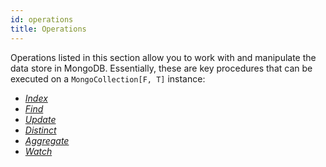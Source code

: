 ```yaml
---
id: operations
title: Operations
---
```


Operations listed in this section allow you to work with and manipulate the data store in MongoDB. 
Essentially, these are key procedures that can be executed on a `MongoCollection[F, T]` instance:
- *[Index](operations/indexes)*
- *[Find](operations/find)*
- *[Update](operations/update)*
- *[Distinct](operations/distinct)*
- *[Aggregate](operations/aggregate)*
- *[Watch](operations/watch)*